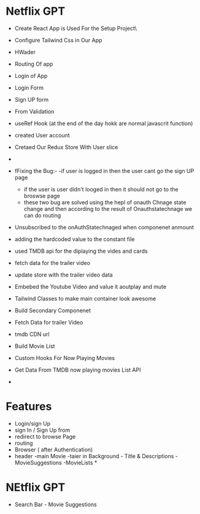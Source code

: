 # Netflix GPT
- Create React App is Used For the Setup Project\
- Configure Tailwind Css in Our App
- HWader 
- Routing Of app
- Login of App
- Login Form
- Sign UP form 
- From Validation
- useRef Hook (at the end of the day hokk are normal javascrit function)
- created User account
-   Cretaed Our Redux Store With User slice   
-  
- fFixing the Bug:-
   -if user is logged in then the user cant go the sign UP page 
  - if the user  is user didn't looged in then  it should not go to the broswse page 
   - these two bug are solved using the hepl of onauth Chnage state change and then according to the result of Onauthstatechnage we can do  routing 

- Unsubscribed to the onAuthStatechnaged when componenet anmount 
 - adding the hardcoded value to the constant file
 - used  TMDB api for the diplaying the vides and cards
 - fetch data for the trailer video
 - update store with the trailer video data
 - Embebed the Youtube Video and value it aoutplay and mute
 - Tailwind Classes to make  main container look awesome
- Build Secondary Componenet 
- Fetch Data for trailer Video
- tmdb CDN url 
- Build Movie List
- Custom Hooks For Now Playing Movies 
- Get Data From TMDB now playing movies List API

- 
# Features 
- Login/sign Up
 - sign In / Sign Up from 
 - redirect to browse Page
 - routing 
- Browser ( after Authentication)
 - header 
  -main Movie
      -taier in Background
       - Title & Descriptions
       -MovieSuggestions 
         -MovieLists *  
# NEtflix GPT 
   - Search Bar
    - Movie Suggestions
